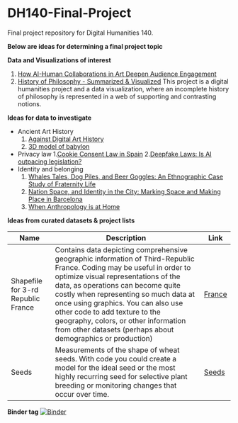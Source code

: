 # DH140-Final-Project
Final project repository for Digital Humanities 140. 


**Below are ideas for determining a final project topic**

**Data and Visualizations of interest**
1. [How AI-Human Collaborations in Art Deepen Audience Engagement](https://aibusiness.com/ml/how-ai-human-collaborations-in-art-deepen-audience-engagement)
2. [History of Philosophy - Summarized & Visualized](https://www.denizcemonduygu.com/philo/browse/)
This project is a digital humanities project and a data visualization, where an incomplete history of philosophy is represented in a web of supporting and contrasting notions.

**Ideas for data to investigate**
* Ancient Art History
  1. [Against Digital Art History](https://humanitiesfutures.org/papers/digital-art-history/)
  2. [3D model of babylon](https://www.kadingirra.com/)
* Privacy law
  1.[Cookie Consent Law in Spain](https://blog.didomi.io/all-you-need-to-know-about-cookie-consent-law-in-spain)
  2.[Deepfake Laws: Is AI outpacing legislation?](https://onfido.com/blog/deepfake-law/)
* Identity and belonging
  1. [Whales Tales, Dog Piles, and Beer Goggles: An Ethnographic Case Study of Fraternity Life](https://www.jstor.org/stable/3195675)
  2. [Nation Space, and Identity in the City: Marking Space and Making Place in Barcelona](https://www.jstor.org/stable/44013447)
  3. [When Anthropology is at Home](https://www.jstor.org/stable/223365)

**Ideas from curated datasets & project lists**

 Name | Description | Link
--- | --- | ---
Shapefile for 3-rd Republic France | Contains data depicting comprehensive geographic information of Third-Republic France. Coding may be useful in order to optimize visual representations of the data, as operations can become quite costly when representing so much data at once using graphics. You can also use other code to add texture to the geography, colors, or other information from other datasets (perhaps about demographics or production)  | [France](https://dataverse.harvard.edu/dataverse/TRF-GIS)
Seeds | Measurements of the shape of wheat seeds. With code you could create a model for the ideal seed or the most highly recurring seed for selective plant breeding or monitoring changes that occur over time.  | [Seeds](https://archive.ics.uci.edu/dataset/236/seeds)

**Binder tag**
[![Binder](https://mybinder.org/badge_logo.svg)](https://mybinder.org/v2/gh/georgiatrent/DH140-Final-Project/main)
